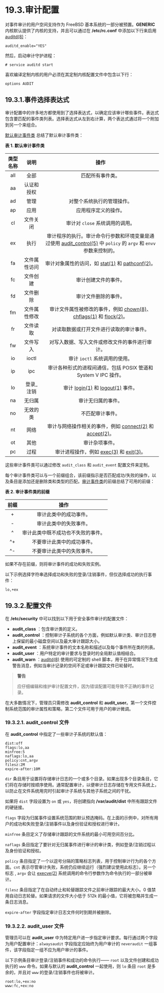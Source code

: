 # 19.3.审计配置

对事件审计的用户空间支持作为 FreeBSD 基本系统的一部分被预置。**GENERIC** 内核默认提供了内核的支持，并且可以通过在 **/etc/rc.conf** 中添加以下行来启用 [auditd(8)](https://www.freebsd.org/cgi/man.cgi?query=auditd&sektion=8&format=html)：

```
auditd_enable="YES"
```

然后，启动审计守护进程：

```
# service auditd start
```

喜欢编译定制内核的用户必须在其定制内核配置文件中包含以下行：

```
options AUDIT
```

## 19.3.1.事件选择表达式

审计配置中的许多地方都使用到了选择表达式，以确定应该审计哪些事件。表达式包含要匹配的事件类列表。选择表达式从左到右计算，两个表达式通过将一个附加到另一个来组合。

[默认审计事件类](https://docs.freebsd.org/en/books/handbook/audit/#event-selection) 总结了默认审计事件类：

**表 1. 默认审计事件类**

| 类型名称 |     说明     |                                                                                                                                             操作                                                                                                                                             |
| :------: | :----------: | :------------------------------------------------------------------------------------------------------------------------------------------------------------------------------------------------------------------------------------------------------------------------------------------: |
|   all    |     全部     |                                                                                                                                       匹配所有事件类。                                                                                                                                       |
|    aa    |  认证和授权  |                                                                                                                                                                                                                                                                                              |
|    ad    |     管理     |                                                                                                                                  对整个系统执行的管理操作。                                                                                                                                  |
|    ap    |     应用     |                                                                                                                                     应用程序定义的操作。                                                                                                                                     |
|    cl    |   文件关闭   |                                                                                                                               审计对 `close` 系统调用的调用。                                                                                                                                |
|    ex    |     执行     |                                             审计程序的执行。审计命令行参数和环境变量是通过使用 [audit_control(5)](https://www.freebsd.org/cgi/man.cgi?query=audit_control&sektion=5&format=html) 中 `policy` 的 `argv` 和 `envv` 参数来控制的。                                              |
|    fa    | 文件属性访问 |                                             审计对象属性的访问，如 [stat(1)](https://www.freebsd.org/cgi/man.cgi?query=stat&sektion=1&format=html) 和 [pathconf(2)](https://www.freebsd.org/cgi/man.cgi?query=pathconf&sektion=2&format=html)。                                              |
|    fc    |   文件创建   |                                                                                                                                     审计创建文件的事件。                                                                                                                                     |
|    fd    |   文件删除   |                                                                                                                                     审计文件删除的事件。                                                                                                                                     |
|    fm    | 文件属性修改 | 审计文件属性被修改的事件，例如 [chown(8)](https://www.freebsd.org/cgi/man.cgi?query=chown&sektion=8&format=html)、[chflags(1)](https://www.freebsd.org/cgi/man.cgi?query=chown&sektion=8&format=html) 和 [flock(2)](https://www.freebsd.org/cgi/man.cgi?query=flock&sektion=2&format=html)。 |
|    fr    |   文件读取   |                                                                                                                           对读取数据或打开文件进行读取的审计事件。                                                                                                                           |
|    fw    |   文件写入   |                                                                                                                        对写入数据、写入文件或修改文件的事件进行审计。                                                                                                                        |
|    io    |    ioctl     |                                                                                                                                审计 `ioctl` 系统调用的使用。                                                                                                                                 |
|    ip    |     ipc      |                                                                                                               审计各种形式的进程间通信，包括 POSIX 管道和 System V IPC 操作。                                                                                                                |
|    lo    |  登录\_注销  |                                                     审计 [login(1)](https://www.freebsd.org/cgi/man.cgi?query=flock&sektion=2&format=html) 和 [logout(1)](https://www.freebsd.org/cgi/man.cgi?query=logout&sektion=1&format=html) 事件。                                                     |
|    na    |    无归属    |                                                                                                                                      审计无归属的事件。                                                                                                                                      |
|    no    |   无效的类   |                                                                                                                                       不匹配审计事件。                                                                                                                                       |
|    nt    |     网络     |                                        审计与网络操作相关的事件，例如 [connect(2)](https://www.freebsd.org/cgi/man.cgi?query=connect&sektion=2&format=html) 和 [accept(2)](https://www.freebsd.org/cgi/man.cgi?query=accept&sektion=2&format=html)。                                         |
|    ot    |     其他     |                                                                                                                                        审计杂项事件。                                                                                                                                        |
|    pc    |     过程     |                                                   审计进程操作，例如 [exec(3)](https://www.freebsd.org/cgi/man.cgi?query=exec&sektion=3&format=html) 和 [exit(3)](https://www.freebsd.org/cgi/man.cgi?query=exit&sektion=3&format=html)。                                                    |

这些审计事件类可以通过修改 `audit_class` 和 `audit_event` 配置文件来定制。

每个审计事件类可以与一个前缀组合，该前缀指示是否匹配成功/失败的操作，以及条目是添加还是删除类和类型的匹配。[审计事件类](https://docs.freebsd.org/en/books/handbook/audit/#event-prefixes)的前缀总结了可用的前缀：

**表 2. 审计事件类的前缀**

| 前缀 |                操作                |
| :--: | :--------------------------------: |
|  +   |       审计此类中的成功事件。       |
|  -   |       审计此类中的失败事件。       |
|  ^   | 审计此类中既不成功也不失败的事件。 |
|  ^+  |     不要审计此类中的成功事件。     |
|  ^-  |     不要审计此类中的失败事件。     |

如果不存在前缀，则将审计事件的成功和失败实例。

以下示例选择字符串选择成功和失败的登录/注销事件，但仅选择成功的执行事件：

```
lo,+ex
```

## 19.3.2.配置文件

在 **/etc/security** 中可以找到以下用于安全事件审计的配置文件：

- **audit_class** ：包含审计类的定义。
- **audit_control** ：控制审计子系统的各个方面，例如默认审计类、审计日志卷上保留的最小磁盘空间以及最大审计跟踪大小。
- **audit_event** ：系统审计事件的文本名称和描述以及每个事件所在类的列表。
- **audit_user** ：用户特定的审计要求与登录时的全局默认值相结合。
- **audit_warn** ：[auditd(8)](https://www.freebsd.org/cgi/man.cgi?query=auditd&sektion=8&format=html) 使用的可定制的 shell 脚本，用于在异常情况下生成警告消息，例如当审计记录的空间不足或审计跟踪文件已轮替时。

> **警告**
>
> 应仔细编辑和维护审计配置文件，因为错误配置可能导致不正确的事件记录。

在大多数情况下，管理员只需修改 **audit_control** 和 **audit_user**。第一个文件控制系统范围的审计属性和策略，第二个文件可用于用户的审计微调。

### 19.3.2.1. **audit_control** 文件

在 **audit_control** 中指定了一些审计子系统的默认值：

```
dist:off
flags:lo,aa
minfree:5
naflags:lo,aa
policy:cnt,argv
filesz:2M
expire-after:10M
```

`dir` 条目用于设置将存储审计日志的一个或多个目录。如果出现多个目录条目，它们将在存储时按顺序使用。通常配置审计，以便审计日志存储在专用文件系统上，以防止在文件系统用完时引起审计子系统与其他子系统之间的干扰。

如果将 `dist` 字段设置为 `on` 或 `yes`，将创建指向 **/var/audit/dist** 中所有跟踪文件的硬链接。

`flags` 字段为归属事件设置系统范围的默认预选掩码。在上面的示例中，对所有用户的成功和失败登录/注销事件以及身份验证和授权进行审计。

`minfree` 条目定义了存储审计跟踪的文件系统的最小可用空间百分比。

`naflags` 条目指定了要针对无归属事件进行审计的审计类，例如登录/注销过程以及身份验证和授权。

`policy` 条目指定了一个以逗号分隔的策略标志列表，用于控制审计行为的各个方面。`cnt` 表示尽管审计失败，系统仍应继续运行（强烈建议使用此标志）。另一个标志 , `argv` 会让 [execve(2)](https://www.freebsd.org/cgi/man.cgi?query=execve&sektion=2&format=html) 系统调用的命令行参数作为命令执行的一部分被审计。

`filesz` 条目指定了在自动终止和轮替跟踪文件之前审计跟踪的最大大小。0 值禁用自动日志轮替。如果请求的文件大小低于 512k 的最小值，它将被忽略并生成一条日志消息。

`expire-after` 字段指定审计日志文件何时到期并被删除。

### 19.3.2.2. **audit_user** 文件

管理员可以在 **audit_user** 中为特定用户进一步指定审计要求。每行通过两个字段为用户配置审计：`alwaysaudit` 字段指定应始终为用户审计的 `neveraudit` 一组事件，该字段指定一组不应为用户审计的事件。

以下示例条目审计登录/注销事件和成功的命令执行—— `root` 以及文件创建和成功执行的 `www` 命令。如果与默认的 **audit_control** 一起使用，则 `lo` 条目 `root` 是多余的，并且对 `www` 的登录/注销事件也将被审计。

```
root:lo,+ex:no
www:fc,+ex:no
```